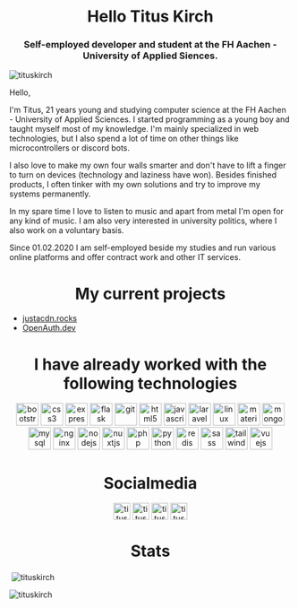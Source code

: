 <h1 align="center">Hello Titus Kirch</h1>
<h3 align="center">Self-employed developer and student at the FH Aachen - University of Applied Siences.</h3>
<p align="left"> <img src="https://komarev.com/ghpvc/?username=tituskirch" alt="tituskirch" /> </p>

Hello,

I'm Titus, 21 years young and studying computer science at the FH Aachen - University of Applied Sciences. I started programming as a young boy and taught myself most of my knowledge. I'm mainly specialized in web technologies, but I also spend a lot of time on other things like microcontrollers or discord bots.

I also love to make my own four walls smarter and don't have to lift a finger to turn on devices (technology and laziness have won). Besides finished products, I often tinker with my own solutions and try to improve my systems permanently.

In my spare time I love to listen to music and apart from metal I'm open for any kind of music. I am also very interested in university politics, where I also work on a voluntary basis.

Since 01.02.2020 I am self-employed beside my studies and run various online platforms and offer contract work and other IT services.

<h1 align="center">My current projects</h1>

- [justacdn.rocks](https://github.com/justacdn)
- [OpenAuth.dev](https://github.com/openauth-dev)

<h1 align="center">I have already worked with the following technologies</h1>
<p align="center"><img src="https://devicons.github.io/devicon/devicon.git/icons/bootstrap/bootstrap-plain.svg" alt="bootstrap" width="40" height="40"/> <img src="https://devicons.github.io/devicon/devicon.git/icons/css3/css3-original-wordmark.svg" alt="css3" width="40" height="40"/> <img src="https://devicons.github.io/devicon/devicon.git/icons/express/express-original-wordmark.svg" alt="express" width="40" height="40"/> <img src="https://www.vectorlogo.zone/logos/pocoo_flask/pocoo_flask-icon.svg" alt="flask" width="40" height="40"/> <img src="https://www.vectorlogo.zone/logos/git-scm/git-scm-icon.svg" alt="git" width="40" height="40"/> <img src="https://devicons.github.io/devicon/devicon.git/icons/html5/html5-original-wordmark.svg" alt="html5" width="40" height="40"/> <img src="https://devicons.github.io/devicon/devicon.git/icons/javascript/javascript-original.svg" alt="javascript" width="40" height="40"/> <img src="https://devicons.github.io/devicon/devicon.git/icons/laravel/laravel-plain-wordmark.svg" alt="laravel" width="40" height="40"/> <img src="https://devicons.github.io/devicon/devicon.git/icons/linux/linux-original.svg" alt="linux" width="40" height="40"/> <img src="https://raw.githubusercontent.com/prplx/svg-logos/5585531d45d294869c4eaab4d7cf2e9c167710a9/svg/materialize.svg" alt="materialize" width="40" height="40"/> <img src="https://devicons.github.io/devicon/devicon.git/icons/mongodb/mongodb-original-wordmark.svg" alt="mongodb" width="40" height="40"/> <img src="https://devicons.github.io/devicon/devicon.git/icons/mysql/mysql-original-wordmark.svg" alt="mysql" width="40" height="40"/> <img src="https://devicons.github.io/devicon/devicon.git/icons/nginx/nginx-original.svg" alt="nginx" width="40" height="40"/> <img src="https://devicons.github.io/devicon/devicon.git/icons/nodejs/nodejs-original-wordmark.svg" alt="nodejs" width="40" height="40"/> <img src="https://www.vectorlogo.zone/logos/nuxtjs/nuxtjs-icon.svg" alt="nuxtjs" width="40" height="40"/> <img src="https://devicons.github.io/devicon/devicon.git/icons/php/php-original.svg" alt="php" width="40" height="40"/> <img src="https://devicons.github.io/devicon/devicon.git/icons/python/python-original.svg" alt="python" width="40" height="40"/> <img src="https://devicons.github.io/devicon/devicon.git/icons/redis/redis-original-wordmark.svg" alt="redis" width="40" height="40"/> <img src="https://devicons.github.io/devicon/devicon.git/icons/sass/sass-original.svg" alt="sass" width="40" height="40"/> <img src="https://www.vectorlogo.zone/logos/tailwindcss/tailwindcss-icon.svg" alt="tailwind" width="40" height="40"/> <img src="https://devicons.github.io/devicon/devicon.git/icons/vuejs/vuejs-original-wordmark.svg" alt="vuejs" width="40" height="40"/></p>

<h1 align="center">Socialmedia</h1>

<p align="center">
<a href="https://twitter.com/tituskirch" target="blank"><img align="center" src="https://cdn.jsdelivr.net/npm/simple-icons@3.0.1/icons/twitter.svg" alt="tituskirch" height="30" width="30" /></a>
<a href="https://linkedin.com/in/tituskirch" target="blank"><img align="center" src="https://cdn.jsdelivr.net/npm/simple-icons@3.0.1/icons/linkedin.svg" alt="tituskirch" height="30" width="30" /></a>
<a href="https://fb.com/tituskirch" target="blank"><img align="center" src="https://cdn.jsdelivr.net/npm/simple-icons@3.0.1/icons/facebook.svg" alt="tituskirch" height="30" width="30" /></a>
<a href="https://instagram.com/tituskirch" target="blank"><img align="center" src="https://cdn.jsdelivr.net/npm/simple-icons@3.0.1/icons/instagram.svg" alt="tituskirch" height="30" width="30" /></a>
</p>

<h1 align="center">Stats</h1>
<p>&nbsp;<img align="center" src="https://github-readme-stats.vercel.app/api?username=tituskirch&show_icons=true" alt="tituskirch" /></p>
<p><img align="left" src="https://github-readme-stats.vercel.app/api/top-langs/?username=tituskirch&layout=compact&hide=html" alt="tituskirch" /></p>

